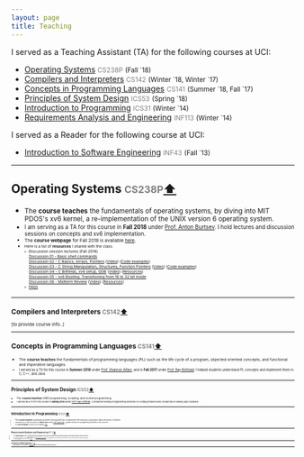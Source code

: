 ```yaml
---
layout: page
title: Teaching
---
```


I served as a Teaching Assistant (TA) for the following courses at UCI:
- [Operating Systems](#cs238p) <font color="gray"><small>CS238P</small></font> <small>(Fall `18)</small> 
- [Compilers and Interpreters](#cs142) <font color="gray"><small>CS142</small></font> <small>(Winter \`18, Winter `17)</small>
- [Concepts in Programming Languages](#cs141) <font color="gray"><small>CS141</small></font> <small>(Summer \`18, Fall `17)</small>
- [Principles of System Design](#ics53) <font color="gray"><small>ICS53</small></font> <small>(Spring `18)</small>
- [Introduction to Programming](#ics31) <font color="gray"><small>ICS31</small></font> <small>(Winter `14)</small>
- [Requirements Analysis and Engineering](#inf113) <font color="gray"><small>INF113</small></font> <small>(Winter `14)</small>

I served as a Reader for the following course at UCI:

- [Introduction to Software Engineering](#inf43) <font color="gray"><small>INF43</small></font> <small>(Fall `13)</small>

____________


## <a name="cs238p"></a>Operating Systems <font color="gray"><small>CS238P</small></font><a href="#top">⬆</a>  

- <small>The **course teaches** the fundamentals of operating systems, by diving into MIT PDOS's xv6 kernel, a re-implementation of the UNIX version 6 operating system.
- <small>I am serving as a TA for this course in **Fall 2018** under [Prof. Anton Burtsev](https://www.ics.uci.edu/~aburtsev/). I hold lectures and discussion sessions on concepts and xv6 implementation.
- <small>The **course webpage** for Fall 2018 is available [here](https://www.ics.uci.edu/~aburtsev/238P/index.html).
- <small>Here is a list of **resources** I shared with the class:<br>
▹&nbsp;&nbsp;Discussion session lectures (Fall 2018)<br>
&nbsp;&nbsp;&nbsp;&nbsp;[Discussion 01 - Basic shell commands](../documents/teaching/uci/cs238p/fall2018/discussions/discussion01-shell-vim.pdf)<br>
&nbsp;&nbsp;&nbsp;&nbsp;[Discussion 02 - C Basics, Arrays, Pointers](../documents/teaching/uci/cs238p/fall2018/discussions/discussion02-c-basics-ptrs.pdf) ([Video](https://uci.yuja.com/V/Video?v=240411&node=1072078&a=65016006&autoplay=1)) ([Code examples](../documents/teaching/uci/cs238p/fall2018/discussions/discussion02-c-basics-ptrs-code
))<br>
&nbsp;&nbsp;&nbsp;&nbsp;[Discussion 03 - C String Manipulation, Structures, Function Pointers](../documents/teaching/uci/cs238p/fall2018/discussions/discussion03-c-strings-structs-fps.pdf) ([Video](https://uci.yuja.com/V/Video?v=243526&node=1086536&a=2084311206&autoplay=1)) ([Code examples](../documents/teaching/uci/cs238p/fall2018/discussions/discussion03-c-strings-structs-fps-code))<br>
&nbsp;&nbsp;&nbsp;&nbsp;[Discussion 04 - C Bitfields, xv6 setup, GDB](../documents/teaching/uci/cs238p/fall2018/discussions/discussion04-c-bitfields-xv6-setup-gdb.pdf
) ([Video](https://uci.yuja.com/V/Video?v=247835&node=1100321&a=1620216767&autoplay=1)) ([Resources](../documents/teaching/uci/cs238p/fall2018/discussions/discussion04-c-bitfields-xv6-setup-gdb/resources.txt))<br>
&nbsp;&nbsp;&nbsp;&nbsp;[Discussion 05 - xv6 Booting: Transitioning from 16 to 32 bit mode](../documents/teaching/uci/cs238p/fall2018/discussions/discussion05-xv6-boot-16-to-32-bit.pdf
)<br>
&nbsp;&nbsp;&nbsp;&nbsp;[Discussion 06 - Midterm Review]() ([Video](https://uci.yuja.com/V/Video?v=254197&node=1132959&a=791908170&autoplay=1)) ([Resources]())<br>
▹&nbsp;&nbsp;[FAQs](../documents/teaching/uci/cs238p/fall2018/faqs/)

____________

## <a name="cs142"></a>Compilers and Interpreters <font color="gray"><small>CS142</small></font><a href="#top">⬆</a>  

[to provide course info..]

____________

## <a name="cs141"></a>Concepts in Programming Languages <font color="gray"><small>CS141</small></font><a href="#top">⬆</a>  

- <small>The **course teaches** the fundamentals of programming languages (PL) such as the life cycle of a program, objected oriented concepts, and functional and imperative languages.
- <small>I served as a TA for this course in **Summer 2018** under [Prof. Shannon Alfaro](https://www.ics.uci.edu/faculty/profiles/view_faculty.php?ucinetid=alfaro), and in **Fall 2017** under [Prof. Ray Klefstad](https://www.ics.uci.edu/~klefstad/). I helped students understand PL concepts and implement them in C, C++, and Java. 

____________

## <a name="ics53"></a>Principles of System Design <font color="gray"><small>ICS53</small></font><a href="#top">⬆</a>  

- <small>The **course teaches** UNIX programming, scripting, and socket programming. 
- <small>I served as a TA for this course in **Spring 2018** under [Prof. Ray Klefstad](https://www.ics.uci.edu/~klefstad/). I conducted weekly programming sessions on coding problems and conducted bi-weekly quiz sessions. 


____________

## <a name="ics31"></a>Introduction to Programming <font color="gray"><small>ICS31</small></font><a href="#top">⬆</a>  

- <small> The **course teaches** systematic problem solving and how to implement the solutions using basic data structures in Python. 
- <small> I served as a TA for this course in **Winter 2014** under [Prof. David Kay](https://www.ics.uci.edu/~kay/). I guided students on programming problems in lab sessions.
- <small>The **course webpage** for Winter 2014 is available [here](https://www.ics.uci.edu/~kay/courses/31/w14.html).

____________

## <a name="inf113"></a>Requirements Analysis and Engineering <font color="gray"><small>INF113</small></font><a href="#top">⬆</a>  

- <small>The **course teaches** how to leverage requirements analysis techniques and requirements engineering towards developing software-intensive systems.  
- <small>I served as a TA for this course in **Winter 2014** under [Prof. Birgit Penzenstadler](http://birgit.penzenstadler.de/). I co-designed the course framework, revised exam structure, and supervised student project groups.
- <small>The **course webpage** for Winter 2014 is available [here](https://eee.uci.edu/14w/37030).



____________

## <a name="inf43"></a>Introduction to Software Engineering <font color="gray"><small>INF43</small></font><a href="#top">⬆</a>  

- <small> The **course teaches** concepts (e.g. life cycle models), methods, and current practices in software engineering (e.g. agile development), in the industry. </small>
- <small>I served as a Reader for this course during **Fall 2013** under [Prof. Hadar Ziv](https://www.informatics.uci.edu/explore/faculty-profiles/hadar-ziv/). My role was to evaluate student assignments on software engineering practices.</small> <br>

____________
